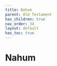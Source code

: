 ```yaml
---
title: Nahum
parent: Old Testament
has_children: true
nav_order: 34
layout: default
has_toc: true
---
```


# Nahum
